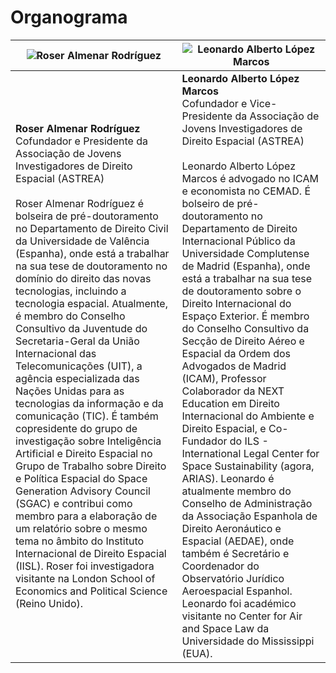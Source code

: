 # Organograma

| ![Roser Almenar Rodríguez](https://github.com/user-attachments/assets/cb225823-9da5-4f72-aa26-9d2e219e7c64) | ![Leonardo Alberto López Marcos](https://github.com/user-attachments/assets/a80425e9-5e92-4cc2-abbf-ba3d0e85ca48) |
| ------------------------------------------------------------ | ------------------------------------------------------------- |
| **Roser Almenar Rodríguez** <br> Cofundador e Presidente da Associação de Jovens Investigadores de Direito Espacial (ASTREA) <br><br> Roser Almenar Rodríguez é bolseira de pré-doutoramento no Departamento de Direito Civil da Universidade de Valência (Espanha), onde está a trabalhar na sua tese de doutoramento no domínio do direito das novas tecnologias, incluindo a tecnologia espacial. Atualmente, é membro do Conselho Consultivo da Juventude do Secretaria-Geral da União Internacional das Telecomunicações (UIT), a agência especializada das Nações Unidas para as tecnologias da informação e da comunicação (TIC). É também copresidente do grupo de investigação sobre Inteligência Artificial e Direito Espacial no Grupo de Trabalho sobre Direito e Política Espacial do Space Generation Advisory Council (SGAC) e contribui como membro para a elaboração de um relatório sobre o mesmo tema no âmbito do Instituto Internacional de Direito Espacial (IISL). Roser foi investigadora visitante na London School of Economics and Political Science (Reino Unido). | **Leonardo Alberto López Marcos** <br> Cofundador e Vice-Presidente da Associação de Jovens Investigadores de Direito Espacial (ASTREA) <br><br> Leonardo Alberto López Marcos é advogado no ICAM e economista no CEMAD. É bolseiro de pré-doutoramento no Departamento de Direito Internacional Público da Universidade Complutense de Madrid (Espanha), onde está a trabalhar na sua tese de doutoramento sobre o Direito Internacional do Espaço Exterior. É membro do Conselho Consultivo da Secção de Direito Aéreo e Espacial da Ordem dos Advogados de Madrid (ICAM), Professor Colaborador da NEXT Education em Direito Internacional do Ambiente e Direito Espacial, e Co-Fundador do ILS - International Legal Center for Space Sustainability (agora, ARIAS). Leonardo é atualmente membro do Conselho de Administração da Associação Espanhola de Direito Aeronáutico e Espacial (AEDAE), onde também é Secretário e Coordenador do Observatório Jurídico Aeroespacial Espanhol. Leonardo foi académico visitante no Center for Air and Space Law da Universidade do Mississippi (EUA). |
